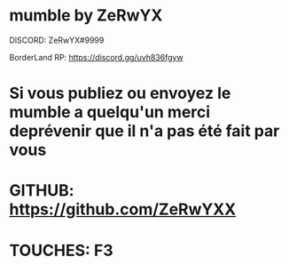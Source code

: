 # mumble by ZeRwYX

DISCORD: ZeRwYX#9999

BorderLand RP: https://discord.gg/uvh836fgyw

# Si vous publiez ou envoyez le mumble a quelqu'un merci deprévenir que il n'a pas été fait par vous

# GITHUB: https://github.com/ZeRwYXX



# TOUCHES: F3